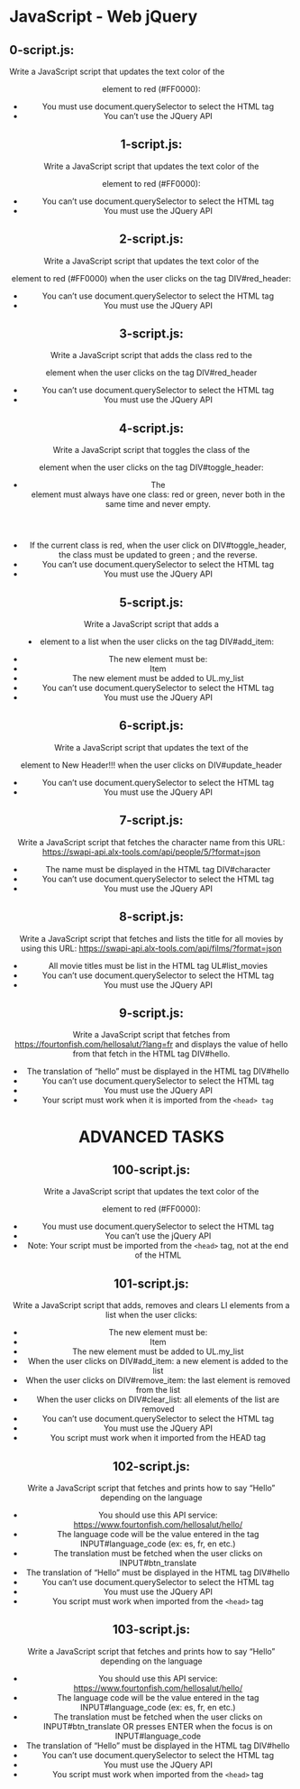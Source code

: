 # JavaScript - Web jQuery

## 0-script.js:

Write a JavaScript script that updates the text color of the <header> element to red (#FF0000):

* You must use document.querySelector to select the HTML tag
* You can’t use the JQuery API


## 1-script.js:

Write a JavaScript script that updates the text color of the <header> element to red (#FF0000):

* You can’t use document.querySelector to select the HTML tag
* You must use the JQuery API


## 2-script.js:

Write a JavaScript script that updates the text color of the <header> element to red (#FF0000) when the user clicks on the tag DIV#red_header:

* You can’t use document.querySelector to select the HTML tag
* You must use the JQuery API


## 3-script.js:

Write a JavaScript script that adds the class red to the <header> element when the user clicks on the tag DIV#red_header

* You can’t use document.querySelector to select the HTML tag
* You must use the JQuery API


## 4-script.js:

Write a JavaScript script that toggles the class of the <header> element when the user clicks on the tag DIV#toggle_header:

* The <header> element must always have one class: red or green, never both in the same time and never empty.
* If the current class is red, when the user click on DIV#toggle_header, the class must be updated to green ; and the reverse.
* You can’t use document.querySelector to select the HTML tag
* You must use the JQuery API


## 5-script.js:

Write a JavaScript script that adds a <li> element to a list when the user clicks on the tag DIV#add_item:

* The new element must be: <li>Item</li>
* The new element must be added to UL.my_list
* You can’t use document.querySelector to select the HTML tag
* You must use the JQuery API


## 6-script.js:

Write a JavaScript script that updates the text of the <header> element to New Header!!! when the user clicks on DIV#update_header

* You can’t use document.querySelector to select the HTML tag
* You must use the JQuery API


## 7-script.js:

Write a JavaScript script that fetches the character name from this URL: https://swapi-api.alx-tools.com/api/people/5/?format=json

* The name must be displayed in the HTML tag DIV#character
* You can’t use document.querySelector to select the HTML tag
* You must use the JQuery API


## 8-script.js:

Write a JavaScript script that fetches and lists the title for all movies by using this URL: https://swapi-api.alx-tools.com/api/films/?format=json

* All movie titles must be list in the HTML tag UL#list_movies
* You can’t use document.querySelector to select the HTML tag
* You must use the JQuery API


## 9-script.js:

Write a JavaScript script that fetches from https://fourtonfish.com/hellosalut/?lang=fr and displays the value of hello from that fetch in the HTML tag DIV#hello.

* The translation of “hello” must be displayed in the HTML tag DIV#hello
* You can’t use document.querySelector to select the HTML tag
* You must use the JQuery API
* Your script must work when it is imported from the ``<head> tag``

# ADVANCED TASKS


## 100-script.js:

Write a JavaScript script that updates the text color of the <header> element to red (#FF0000):

* You must use document.querySelector to select the HTML tag
* You can’t use the jQuery API
* Note: Your script must be imported from the ``<head>`` tag, not at the end of the HTML


## 101-script.js:

Write a JavaScript script that adds, removes and clears LI elements from a list when the user clicks:

* The new element must be: <li>Item</li>
* The new element must be added to UL.my_list
* When the user clicks on DIV#add_item: a new element is added to the list
* When the user clicks on DIV#remove_item: the last element is removed from the list
* When the user clicks on DIV#clear_list: all elements of the list are removed
* You can’t use document.querySelector to select the HTML tag
* You must use the JQuery API
* You script must work when it imported from the HEAD tag


## 102-script.js:

Write a JavaScript script that fetches and prints how to say “Hello” depending on the language

* You should use this API service: https://www.fourtonfish.com/hellosalut/hello/
* The language code will be the value entered in the tag INPUT#language_code (ex: es, fr, en etc.)
* The translation must be fetched when the user clicks on INPUT#btn_translate
* The translation of “Hello” must be displayed in the HTML tag DIV#hello
* You can’t use document.querySelector to select the HTML tag
* You must use the JQuery API
* You script must work when imported from the ``<head>`` tag


## 103-script.js:

Write a JavaScript script that fetches and prints how to say “Hello” depending on the language

* You should use this API service: https://www.fourtonfish.com/hellosalut/hello/
* The language code will be the value entered in the tag INPUT#language_code (ex: es, fr, en etc.)
* The translation must be fetched when the user clicks on INPUT#btn_translate OR presses ENTER when the focus is on INPUT#language_code
* The translation of “Hello” must be displayed in the HTML tag DIV#hello
* You can’t use document.querySelector to select the HTML tag
* You must use the JQuery API
* You script must work when imported from the ``<head>`` tag
